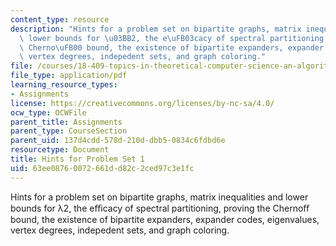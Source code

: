 ```yaml
---
content_type: resource
description: "Hints for a problem set on bipartite graphs, matrix inequalities and\
  \ lower bounds for \u03BB2, the e\uFB03cacy of spectral partitioning, proving the\
  \ Cherno\uFB00 bound, the existence of bipartite expanders, expander codes, eigenvalues,\
  \ vertex degrees, indepedent sets, and graph coloring."
file: /courses/18-409-topics-in-theoretical-computer-science-an-algorithmists-toolkit-fall-2009/63ee08760072661dd82c2ced97c3e1fc_MIT18_409F09_assn1_hints.pdf
file_type: application/pdf
learning_resource_types:
- Assignments
license: https://creativecommons.org/licenses/by-nc-sa/4.0/
ocw_type: OCWFile
parent_title: Assignments
parent_type: CourseSection
parent_uid: 137d4cdd-578d-210d-dbb5-0834c6fdbd6e
resourcetype: Document
title: Hints for Problem Set 1
uid: 63ee0876-0072-661d-d82c-2ced97c3e1fc
---
```

Hints for a problem set on bipartite graphs, matrix inequalities and lower bounds for λ2, the eﬃcacy of spectral partitioning, proving the Chernoﬀ bound, the existence of bipartite expanders, expander codes, eigenvalues, vertex degrees, indepedent sets, and graph coloring.